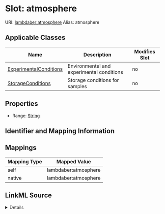 

# Slot: atmosphere 



URI: [lambdaber:atmosphere](https://w3id.org/lambda-ber-schema/atmosphere)
Alias: atmosphere

<!-- no inheritance hierarchy -->





## Applicable Classes

| Name | Description | Modifies Slot |
| --- | --- | --- |
| [ExperimentalConditions](ExperimentalConditions.md) | Environmental and experimental conditions |  no  |
| [StorageConditions](StorageConditions.md) | Storage conditions for samples |  no  |






## Properties

* Range: [String](String.md)




## Identifier and Mapping Information







## Mappings

| Mapping Type | Mapped Value |
| ---  | ---  |
| self | lambdaber:atmosphere |
| native | lambdaber:atmosphere |




## LinkML Source

<details>
```yaml
name: atmosphere
alias: atmosphere
domain_of:
- StorageConditions
- ExperimentalConditions
range: string

```
</details>